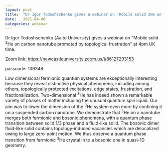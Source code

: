 ```yaml
---
layout: post
title:  "Dr Igor Todoshschenko gives a webinar on 'Mobile solid 3He on carbon nanotube promoted by topological frustration' at 4pm UK time"
date:   2021-04-06
categories: webinar
---
```

Dr Igor Todoshschenko (Aalto University) gives a webinar on "Mobile solid <sup>3</sup>He on carbon nanotube promoted by topological frustration" at 4pm UK time.

Zoom link: <a href="https://newcastleuniversity.zoom.us/j/86127293153">https://newcastleuniversity.zoom.us/j/86127293153</a>
 

passcode: 109348

Low dimensional fermionic quantum systems are exceptionally interesting because they reveal distinctive physical phenomena, including among others, topologically protected excitations, edge states, frustration, and fractionalization. Two-dimensional <sup>3</sup>He  has indeed shown a remarkable variety of phases of matter including the unusual quantum spin liquid. Our aim was to lower the dimension of the <sup>3</sup>He system even more by confining it on a suspended carbon nanotube. We demonstrate that <sup>3</sup>He on a nanotube merges both fermionic and bosonic phenomena, with a quantum phase transition between solid 1/3 phase and a fluid-like solid. The bosonic dimer fluid-like solid contains topology-induced vacancies which are delocalized owing to large zero-point motion. We thus observe a quantum phase transition from fermionic <sup>3</sup>He crystal in to a bosonic one in quasi-1D geometry.
